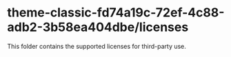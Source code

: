 # theme-classic-fd74a19c-72ef-4c88-adb2-3b58ea404dbe/licenses

This folder contains the supported licenses for third-party use.
